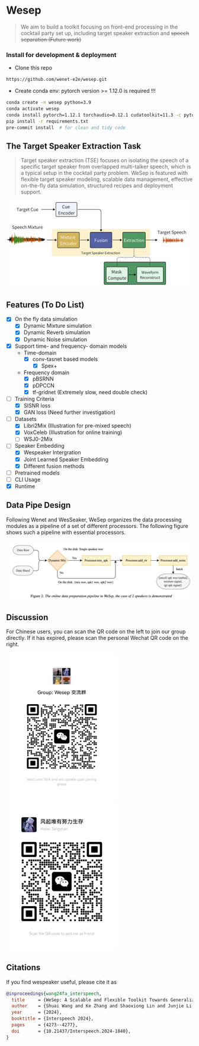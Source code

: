 # Wesep

> We aim to build a toolkit focusing on front-end processing in the cocktail party set up, including target speaker extraction and ~~speech separation (Future work)~~


### Install for development & deployment
* Clone this repo
``` sh
https://github.com/wenet-e2e/wesep.git
```

* Create conda env: pytorch version >= 1.12.0 is required !!!
``` sh
conda create -n wesep python=3.9
conda activate wesep
conda install pytorch=1.12.1 torchaudio=0.12.1 cudatoolkit=11.3 -c pytorch -c conda-forge
pip install -r requirements.txt
pre-commit install  # for clean and tidy code
```

## The Target Speaker Extraction Task

> Target speaker extraction (TSE) focuses on isolating the speech of a specific target speaker from overlapped multi-talker speech, which is a typical setup in the cocktail party problem.
WeSep is featured with flexible target speaker modeling, scalable data management, effective on-the-fly data simulation, structured recipes and deployment support.

<img src="resources/tse.png" width="600px">

## Features (To Do List)

- [x] On the fly data simulation
  - [x] Dynamic Mixture simulation
  - [x] Dynamic Reverb simulation
  - [x] Dynamic Noise simulation
- [x] Support time- and frequency- domain models
    - Time-domain
        - [x] conv-tasnet based models
            - [x] Spex+
    - Frequency domain
        - [x] pBSRNN
        - [x] pDPCCN
        - [x] tf-gridnet (Extremely slow, need double check)
- [ ] Training Criteria
    - [x] SISNR loss
    - [x] GAN loss  (Need further investigation)
- [ ] Datasets
  - [x] Libri2Mix (Illustration for pre-mixed speech)
  - [x] VoxCeleb (Illustration for online training)
  - [ ] WSJ0-2Mix
- [ ] Speaker Embedding
  - [x] Wespeaker Intergration
  - [x] Joint Learned Speaker Embedding
  - [x] Different fusion methods
- [ ] Pretrained models
- [ ] CLI Usage
- [x] Runtime

## Data Pipe Design

Following Wenet and WesSeaker, WeSep organizes the data processing modules as a pipeline of a set of different processors. The following figure shows such a pipeline with essential processors.

<img src="resources/datapipe.png" width="800px">

## Discussion

For Chinese users, you can scan the QR code on the left to join our group directly. If it has expired, please scan the personal Wechat QR code on the right. 

<img src='resources/Wechat_group.jpg' style="width: 300px; height: 400px;">
<img src='resources/Wechat.jpg' style="width: 300px; height: 400px;">


## Citations
If you find wespeaker useful, please cite it as

```bibtex
@inproceedings{wang24fa_interspeech,
  title     = {WeSep: A Scalable and Flexible Toolkit Towards Generalizable Target Speaker Extraction},
  author    = {Shuai Wang and Ke Zhang and Shaoxiong Lin and Junjie Li and Xuefei Wang and Meng Ge and Jianwei Yu and Yanmin Qian and Haizhou Li},
  year      = {2024},
  booktitle = {Interspeech 2024},
  pages     = {4273--4277},
  doi       = {10.21437/Interspeech.2024-1840},
}
```

